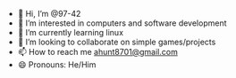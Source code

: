 - 👋 Hi, I’m @97-42
- 👀 I’m interested in computers and software development
- 🌱 I’m currently learning linux
- 💞️ I’m looking to collaborate on simple games/projects
- 📫 How to reach me ahunt8701@gmail.com
- 😄 Pronouns: He/Him


<!---
97-42/97-42 is a ✨ special ✨ repository because its `README.md` (this file) appears on your GitHub profile.
You can click the Preview link to take a look at your changes.
--->
